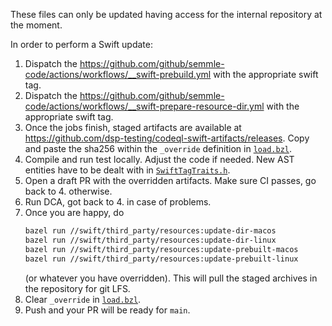 These files can only be updated having access for the internal repository at the moment.

In order to perform a Swift update:

1. Dispatch the https://github.com/github/semmle-code/actions/workflows/__swift-prebuild.yml with the appropriate swift
   tag.
2. Dispatch the https://github.com/github/semmle-code/actions/workflows/__swift-prepare-resource-dir.yml with the
   appropriate swift tag.
3. Once the jobs finish, staged artifacts are available
   at https://github.com/dsp-testing/codeql-swift-artifacts/releases. Copy and paste the sha256 within the `_override`
   definition in [`load.bzl`](../load.bzl).
4. Compile and run test locally. Adjust the code if needed. New AST entities have to be dealt with in [
   `SwiftTagTraits.h`](../../extractor/infra/SwiftTagTraits.h).
5. Open a draft PR with the overridden artifacts. Make sure CI passes, go back to 4. otherwise.
6. Run DCA, got back to 4. in case of problems.
7. Once you are happy, do
   ```bash
   bazel run //swift/third_party/resources:update-dir-macos
   bazel run //swift/third_party/resources:update-dir-linux
   bazel run //swift/third_party/resources:update-prebuilt-macos
   bazel run //swift/third_party/resources:update-prebuilt-linux
   ```
   (or whatever you have overridden). This will pull the staged archives in the repository for git LFS.
8. Clear `_override` in [`load.bzl`](../load.bzl).
9. Push and your PR will be ready for `main`.
